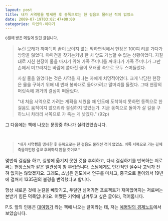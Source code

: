 ```yaml
---
layout: post
title: 내가 서역행을 맹세한 후 동쪽으로는 한 걸음도 물러선 적이 없었소
date: 2009-07-19T03:02:47+00:00
categories: 타인의-이야기
---
```

<span style="line-height: 13pt; letter-spacing: 0px; font-size: 9pt; word-spacing: normal; text-decoration: none; color: #333333;">6월에 받은 메일에 있던 글입니다.</span>
<blockquote>누런 모래가 까마득히 끝이 보이지 않는 막하연적에서 현장은 100여 리를 가다가 방향을 잃었다. 야마천을 찾기는커녕 한 치 앞도 가늠할 수 없는 상황이었다. 지칠대로 지친 현장이 물을 마시기 위해 가죽 주머니를 꺼내다가 가죽 주머니가 그만 손에서 미끄러지는 바람에 쏟아진 물이 모래땅 속으로 모두 스며들었다.

사실 물을 잃었다는 것은 사막을 지나는 자에게 치명적이었다. 크게 낙담한 현장은 물을 구하기 위해 네 번째 봉화대로 돌아가려고 말머리를 돌렸다. 그때 현장의 머릿속에 과거의 결심이 떠올랐다.

"내 처음 서역으로 가려는 계획을 세웠을 때 인도에 도착하지 못하면 동쪽으로 한 걸음도 움직이지 않으리라 결심하지 않았는가. 지금 동쪽으로 돌아가 살 길을 구하느니 차라리 서쪽으로 가 죽는 게 낫겠다." (92p)</blockquote>
그 다음에는 책에 나오는 문장중 하나가 실려있었습니다.

<span style="line-height: 13pt; letter-spacing: 0px; font-size: 9pt; word-spacing: normal; text-decoration: none; color: #333333;"> </span>
<blockquote><span style="line-height: 13pt; letter-spacing: 0px; font-size: 9pt; word-spacing: normal; text-decoration: none; color: #333333;">"내가 서역행을 맹세한 후 동쪽으로는 한 걸음도 물러선 적이 없었소. 비록 서쪽으로 가는 길에 죽을지언정 결코 후회하지 않을 것이오."</span></blockquote>
몇번씩 결심을 하고, 실행에 옮기지 못한 것을 후회하고, 다시 결심하기를 반복하는 저로써는 현장스님과 같은 일관성이 참 부럽습니다. 스님에게도 인간적인 실수나 고뇌가 전혀 없지는 않았겠지요. 그래도, 스님은 인도에서 연구를 마치고, 중국으로 돌아와서 19년에 걸쳐서 1335권의 불경을 번역했다고 합니다.

항상 새로운 것에 눈길을 빼앗기고, 두달만 넘어가면 프로젝트가 재미없어지는 저로써는 본받기 힘든 덕목입니다요. 어쨌든 기억에 남겨두고 싶은 글이라, 적어둡니다.

P.S. 앞의 인용은 <a title="[http://www.aladdin.co.kr/shop/wproduct.aspx?ISBN=8952211391&amp;copyPaper=1&amp;ttbkey=ttbdaniel1105004&amp;partner=linxus]로 이동합니다." href="http://www.aladdin.co.kr/shop/wproduct.aspx?ISBN=8952211391&amp;copyPaper=1&amp;ttbkey=ttbdaniel1105004&amp;partner=linxus" target="_blank">대여행가</a> 라는 책에 나오는 글이라는 데, 저는 <a title="[http://www.linxus.co.kr/blog/view_post.asp?blogid=yehbyungil&amp;post_seq_no=48267&amp;order_by=1&amp;page=1&amp;post_type=&amp;dir_code=&amp;blog_cate_seq_no=0&amp;blog_cate_parent_seq_no=0&amp;expert_category_seq_no=0]로 이동합니다." href="http://www.linxus.co.kr/blog/view_post.asp?blogid=yehbyungil&amp;post_seq_no=48267&amp;order_by=1&amp;page=1&amp;post_type=&amp;dir_code=&amp;blog_cate_seq_no=0&amp;blog_cate_parent_seq_no=0&amp;expert_category_seq_no=0" target="_blank">예병일의 경제노트</a>에서 보았습니다.
